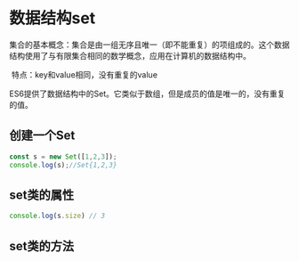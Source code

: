 # 数据结构set



集合的基本概念：集合是由一组无序且唯一（即不能重复）的项组成的。这个数据结构使用了与有限集合相同的数学概念，应用在计算机的数据结构中。

​	特点：key和value相同，没有重复的value



ES6提供了数据结构中的Set。它类似于数组，但是成员的值是唯一的，没有重复的值。



## 创建一个Set

```javascript
const s = new Set([1,2,3]);
console.log(s);//Set{1,2,3}
```



## set类的属性

```javascript
console.log(s.size) // 3
```



## set类的方法